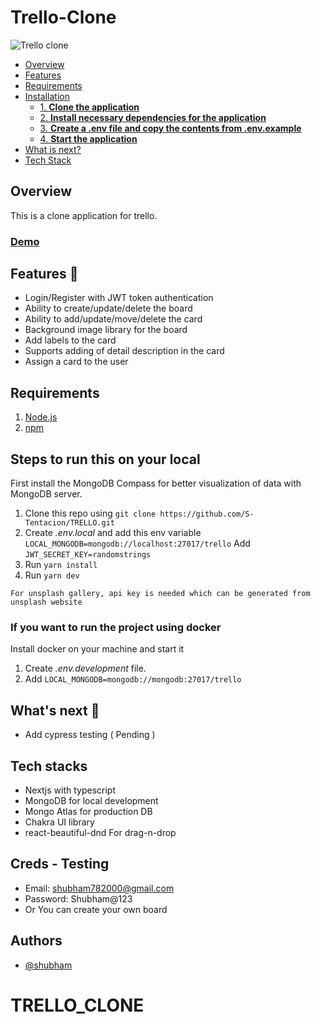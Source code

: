 # Trello-Clone 

![Trello clone](https://github.com/S-Tentacion/TRELLO/blob/main/demo.gif)

- [Overview](#overview)
- [Features](#features)
- [Requirements](#requirements)
- [Installation](#steps-to-run-this-on-your-local)
  - [1. **Clone the application**](#1-clone-the-application)
  - [2. **Install necessary dependencies for the application**](#2-install-necessary-dependencies-for-the-application)
  - [3. **Create a .env file and copy the contents from .env.example**](#3-create-a-env-file-and-copy-the-contents-from-envexample)
  - [4. **Start the application**](#4-start-the-application)
- [What is next?](#Whats-next)
- [Tech Stack](#tech-stacks)

## Overview

This is a clone application for trello.

### [Demo](https://trello-clone-trackier.vercel.app) 

## Features 🤩

- Login/Register with JWT token authentication
- Ability to create/update/delete the board
- Ability to add/update/move/delete the card
- Background image library for the board
- Add labels to the card
- Supports adding of detail description in the card
- Assign a card to the user

## Requirements

1. [Node.js](https://nodejs.org/)
2. [npm](https://www.npmjs.com/)

## Steps to run this on your local

First install the MongoDB Compass for better visualization of data with MongoDB server.

1. Clone this repo using `git clone https://github.com/S-Tentacion/TRELLO.git`
2. Create _.env.local_ and add this env variable `LOCAL_MONGODB=mongodb://localhost:27017/trello`
    Add `JWT_SECRET_KEY=randomstrings`
3. Run `yarn install`
4. Run `yarn dev`

`For unsplash gallery, api key is needed which can be generated from unsplash website`

### If you want to run the project using docker

Install docker on your machine and start it

1. Create _.env.development_ file.
2. Add `LOCAL_MONGODB=mongodb://mongodb:27017/trello`

## What's next 🚀

- Add cypress testing ( Pending )

## Tech stacks

- Nextjs with typescript
- MongoDB for local development
- Mongo Atlas for production DB
- Chakra UI library
- react-beautiful-dnd For drag-n-drop

## Creds - Testing
- Email: shubham782000@gmail.com  
- Password: Shubham@123
- Or You can create your own board 

## Authors

- [@shubham](https://github.com/S-Tentacion)

# TRELLO_CLONE
